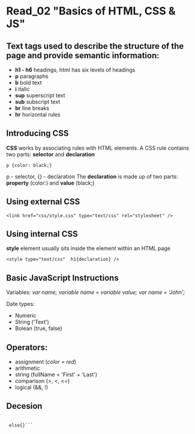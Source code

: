 # Read_02 "Basics of HTML, CSS & JS"

## Text tags used to describe the structure of the page and provide semantic information:

* **h1 - h6** headings, html has six levels of headings
* **p** paragraphs
* **b** bold text 
* **i** italic
* **sup** superscript text 
* **sub** subscript text
* **br** line breaks
* **hr** horizontal rules
  
## Introducing CSS

**CSS** works by associating rules with HTML elements.
A CSS rule contains two parts: **selector** and **declaration**

```p {color: black;}```

p - selector,  {} - declaration
The **declaration** is made up of two parts: **property** (color:) and **value** (black;)

## Using external CSS

```<link href="css/style.css" type="text/css" rel="stylesheet" />```

## Using internal CSS
 
**style** element usually sits inside the <head> element within an HTML page
  
  ```<style type="text/css"  h1{declaration} />```
  
## Basic JavaScript Instructions
  
  Variables: _var name;_
             _variable name = variable value;_
             _var name = 'John';_
  
  Date types:
  * Numeric
  * String ('Text')
  * Bolean (true, false)
  
## Operators:
  
  * assignment (_color = red_)
  * arithmetic
  * string (fullName = 'First' + 'Last')
  * comparison (>, <, <=)
  * logical (&&, !)
  
## Decesion
  
  ```if (score > 5) {}
  
   else{}```
   

   
  
  
  
  



